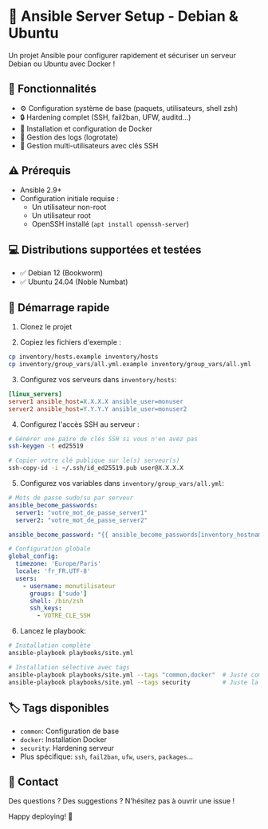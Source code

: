 # 🚀 Ansible Server Setup - Debian & Ubuntu
Un projet Ansible pour configurer rapidement et sécuriser un serveur Debian ou Ubuntu avec Docker !

## 🎯 Fonctionnalités
- ⚙️ Configuration système de base (paquets, utilisateurs, shell zsh)
- 🔒 Hardening complet (SSH, fail2ban, UFW, auditd...)
- 🐳 Installation et configuration de Docker
- 📝 Gestion des logs (logrotate)
- 👥 Gestion multi-utilisateurs avec clés SSH

## ⚠️ Prérequis
- Ansible 2.9+
- Configuration initiale requise :
  - Un utilisateur non-root
  - Un utilisateur root
  - OpenSSH installé (`apt install openssh-server`)

## 💻 Distributions supportées et testées
- ✅ Debian 12 (Bookworm)
- ✅ Ubuntu 24.04 (Noble Numbat)

## 🏃 Démarrage rapide
1. Clonez le projet

2. Copiez les fichiers d'exemple :
```bash
cp inventory/hosts.example inventory/hosts
cp inventory/group_vars/all.yml.example inventory/group_vars/all.yml
```

3. Configurez vos serveurs dans `inventory/hosts`:
```ini
[linux_servers]
server1 ansible_host=X.X.X.X ansible_user=monuser
server2 ansible_host=Y.Y.Y.Y ansible_user=monuser2
```

4. Configurez l'accès SSH au serveur :
```bash
# Générer une paire de clés SSH si vous n'en avez pas
ssh-keygen -t ed25519

# Copier votre clé publique sur le(s) serveur(s)
ssh-copy-id -i ~/.ssh/id_ed25519.pub user@X.X.X.X
```

5. Configurez vos variables dans `inventory/group_vars/all.yml`:
```yaml
# Mots de passe sudo/su par serveur
ansible_become_passwords:
  server1: "votre_mot_de_passe_server1"
  server2: "votre_mot_de_passe_server2"

ansible_become_password: "{{ ansible_become_passwords[inventory_hostname] }}"

# Configuration globale
global_config:
  timezone: 'Europe/Paris'
  locale: 'fr_FR.UTF-8'
  users:
    - username: monutilisateur
      groups: ['sudo']
      shell: /bin/zsh
      ssh_keys:
        - VOTRE_CLE_SSH
```

6. Lancez le playbook:
```bash
# Installation complète
ansible-playbook playbooks/site.yml

# Installation sélective avec tags
ansible-playbook playbooks/site.yml --tags "common,docker"  # Juste common et docker
ansible-playbook playbooks/site.yml --tags security         # Juste la sécurité
```

## 🏷️ Tags disponibles
- `common`: Configuration de base
- `docker`: Installation Docker
- `security`: Hardening serveur
- Plus spécifique: `ssh`, `fail2ban`, `ufw`, `users`, `packages`...

## 🤝 Contact
Des questions ? Des suggestions ? N'hésitez pas à ouvrir une issue !

Happy deploying! 🎉
